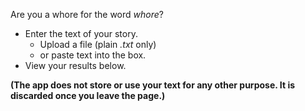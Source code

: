 Are you a whore for the word *whore*?

* Enter the text of your story.
  - Upload a file (plain *.txt* only)
  - or paste text into the box.
* View your results below.

**(The app does not store or use your text for any other purpose. It is discarded once you leave the page.)**
